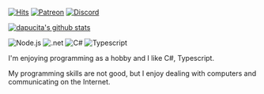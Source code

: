 [![Hits](https://hits.seeyoufarm.com/api/count/incr/badge.svg?url=https%3A%2F%2Fgithub.com%2Fdapucita%2Fhit-counter&count_bg=%2379C83D&title_bg=%23555555&icon=&icon_color=%23E7E7E7&title=hits&edge_flat=true)](https://hits.seeyoufarm.com)
[![Patreon](https://img.shields.io/badge/-Patreon-F96854?style=flat-square&logo=patreon&logoColor=fff)](https://www.patreon.com/dapucita)
[![Discord](https://img.shields.io/badge/-Discord-7289DA?style=flat-square&logo=discord&logoColor=fff)](https://discord.gg/qfg45B2)

[![dapucita's github stats](https://github-readme-stats.vercel.app/api?username=dapucita&show_icons=true&include_all_commits=true&theme=dracula&hide=contribs,prs)](https://github.com/anuraghazra/github-readme-stats)

![Node.js](https://img.shields.io/badge/-Node.js-339933?style=for-the-badge&logo=node%2ejs&logoColor=fff)
![.net](https://img.shields.io/badge/-.net-5C2D91?style=for-the-badge&logo=.net&logoColor=fff)
![C#](https://img.shields.io/badge/-C%23-239120?style=for-the-badge&logo=c%20sharp&logoColor=fff)
![Typescript](https://img.shields.io/badge/-Typescript-007acc?style=for-the-badge&logo=typescript&logoColor=fff)

I'm enjoying programming as a hobby and I like C#, Typescript.

My programming skills are not good, but I enjoy dealing with computers and communicating on the Internet.
